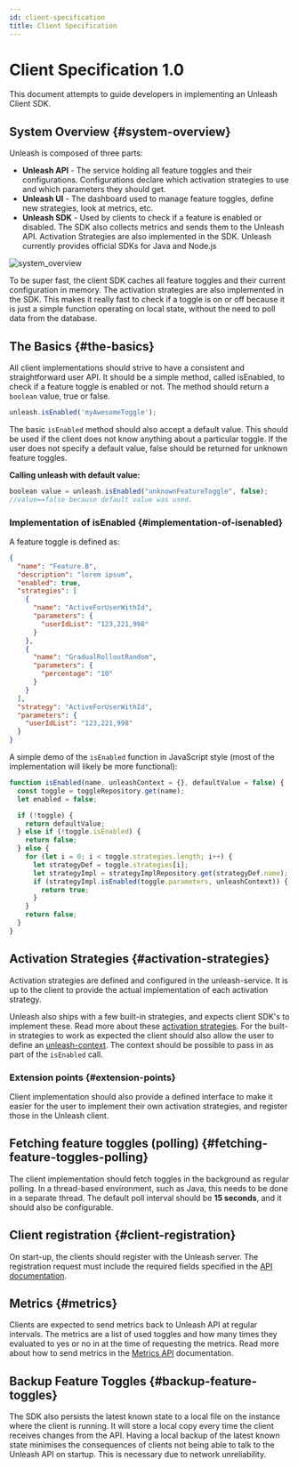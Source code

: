 ```yaml
---
id: client-specification
title: Client Specification
---
```


# Client Specification 1.0

This document attempts to guide developers in implementing an Unleash Client SDK.

## System Overview {#system-overview}

Unleash is composed of three parts:

- **Unleash API** - The service holding all feature toggles and their configurations. Configurations declare which activation strategies to use and which parameters they should get.
- **Unleash UI** - The dashboard used to manage feature toggles, define new strategies, look at metrics, etc.
- **Unleash SDK** - Used by clients to check if a feature is enabled or disabled. The SDK also collects metrics and sends them to the Unleash API. Activation Strategies are also implemented in the SDK. Unleash currently provides official SDKs for Java and Node.js

![system_overview](/img/unleash-diagram.png 'System Overview')

To be super fast, the client SDK caches all feature toggles and their current configuration in memory. The activation strategies are also implemented in the SDK. This makes it really fast to check if a toggle is on or off because it is just a simple function operating on local state, without the need to poll data from the database.

## The Basics {#the-basics}

All client implementations should strive to have a consistent and straightforward user API. It should be a simple method, called isEnabled, to check if a feature toggle is enabled or not. The method should return a `boolean` value, true or false.

```javascript
unleash.isEnabled('myAwesomeToggle');
```

The basic `isEnabled` method should also accept a default value. This should be used if the client does not know anything about a particular toggle. If the user does not specify a default value, false should be returned for unknown feature toggles.

**Calling unleash with default value:**

```javascript
boolean value = unleash.isEnabled("unknownFeatureToggle", false);
//value==false because default value was used.
```

### Implementation of isEnabled {#implementation-of-isenabled}

A feature toggle is defined as:

```json
{
  "name": "Feature.B",
  "description": "lorem ipsum",
  "enabled": true,
  "strategies": [
    {
      "name": "ActiveForUserWithId",
      "parameters": {
        "userIdList": "123,221,998"
      }
    },
    {
      "name": "GradualRolloutRandom",
      "parameters": {
        "percentage": "10"
      }
    }
  ],
  "strategy": "ActiveForUserWithId",
  "parameters": {
    "userIdList": "123,221,998"
  }
}
```

A simple demo of the `isEnabled` function in JavaScript style (most of the implementation will likely be more functional):

```javascript
function isEnabled(name, unleashContext = {}, defaultValue = false) {
  const toggle = toggleRepository.get(name);
  let enabled = false;

  if (!toggle) {
    return defaultValue;
  } else if (!toggle.isEnabled) {
    return false;
  } else {
    for (let i = 0; i < toggle.strategies.length; i++) {
      let strategyDef = toggle.strategies[i];
      let strategyImpl = strategyImplRepository.get(strategyDef.name);
      if (strategyImpl.isEnabled(toggle.parameters, unleashContext)) {
        return true;
      }
    }
    return false;
  }
}
```

## Activation Strategies {#activation-strategies}

Activation strategies are defined and configured in the unleash-service. It is up to the client to provide the actual implementation of each activation strategy.

Unleash also ships with a few built-in strategies, and expects client SDK's to implement these. Read more about these [activation strategies](reference/activation-strategies.md). For the built-in strategies to work as expected the client should also allow the user to define an [unleash-context](reference/unleash-context.md). The context should be possible to pass in as part of the `isEnabled` call.

### Extension points {#extension-points}

Client implementation should also provide a defined interface to make it easier for the user to implement their own activation strategies, and register those in the Unleash client.

## Fetching feature toggles (polling) {#fetching-feature-toggles-polling}

The client implementation should fetch toggles in the background as regular polling. In a thread-based environment, such as Java, this needs to be done in a separate thread. The default poll interval should be **15 seconds**, and it should also be configurable.

## Client registration {#client-registration}

On start-up, the clients should register with the Unleash server. The registration request must include the required fields specified in the [API documentation](/reference/api/legacy/unleash/client/register.md).

## Metrics {#metrics}

Clients are expected to send metrics back to Unleash API at regular intervals. The metrics are a list of used toggles and how many times they evaluated to yes or no in at the time of requesting the metrics. Read more about how to send metrics in the [Metrics API](/reference/api/legacy/unleash/client/metrics.md) documentation.

## Backup Feature Toggles {#backup-feature-toggles}

The SDK also persists the latest known state to a local file on the instance where the client is running. It will store a local copy every time the client receives changes from the API. Having a local backup of the latest known state minimises the consequences of clients not being able to talk to the Unleash API on startup. This is necessary due to network unreliability.
